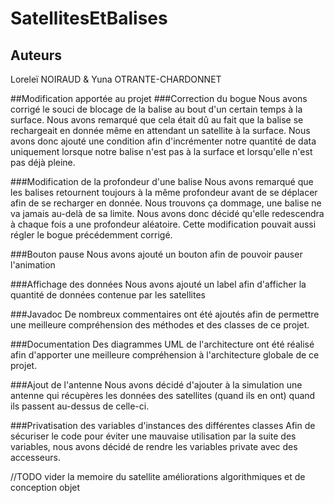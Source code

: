 # SatellitesEtBalises

## Auteurs
Loreleï NOIRAUD & Yuna OTRANTE-CHARDONNET

##Modification apportée au projet
###Correction du bogue
Nous avons corrigé le souci de blocage de la balise au bout d'un certain temps à la surface.
Nous avons remarqué que cela était dû au fait que la balise se rechargeait en donnée même en attendant 
un satellite à la surface. Nous avons donc ajouté une condition afin d'incrémenter notre quantité de data uniquement 
lorsque notre balise n'est pas à la surface et lorsqu'elle n'est pas déjà pleine.

###Modification de la profondeur d'une balise
Nous avons remarqué que les balises retournent toujours à la même profondeur avant de se déplacer afin de se recharger 
en donnée. 
Nous trouvons ça dommage, une balise ne va jamais au-delà de sa limite. 
Nous avons donc décidé qu'elle redescendra à chaque fois a une profondeur aléatoire.
Cette modification pouvait aussi régler le bogue précédemment corrigé.

###Bouton pause
Nous avons ajouté un bouton afin de pouvoir pauser l'animation

###Affichage des données
Nous avons ajouté un label afin d'afficher la quantité de données contenue par les satellites

###Javadoc
De nombreux commentaires ont été ajoutés afin de permettre une meilleure compréhension des méthodes 
et des classes de ce projet.

###Documentation
Des diagrammes UML de l'architecture ont été réalisé afin d'apporter une meilleure compréhension 
à l'architecture globale de ce projet.

###Ajout de l'antenne
Nous avons décidé d'ajouter à la simulation une antenne qui récupères les données des satellites (quand ils en ont)
quand ils passent au-dessus de celle-ci.

###Privatisation des variables d'instances des différentes classes
Afin de sécuriser le code pour éviter une mauvaise utilisation par la suite des variables, nous avons décidé de rendre 
les variables private avec des accesseurs.

//TODO
vider la memoire du satellite
améliorations algorithmiques et de conception objet